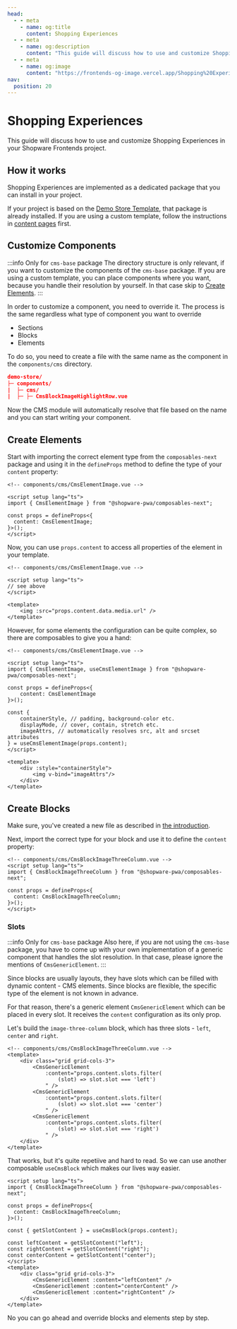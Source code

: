 ```yaml
---
head:
  - - meta
    - name: og:title
      content: Shopping Experiences
  - - meta
    - name: og:description
      content: "This guide will discuss how to use and customize Shopping Experiences in your Shopware Frontends project."
  - - meta
    - name: og:image
      content: "https://frontends-og-image.vercel.app/Shopping%20Experiences?fontSize=150px"
nav:
  position: 20
---
```


# Shopping Experiences

This guide will discuss how to use and customize Shopping Experiences in your Shopware Frontends project.

## How it works

Shopping Experiences are implemented as a dedicated package that you can install in your project.

If your project is based on the [Demo Store Template](../getting-started/templates/demo-store-template.md), that package is already installed. If you are using a custom template, follow the instructions in [content pages](./../getting-started/cms/content-pages.md) first.

## Customize Components

:::info Only for `cms-base` package
The directory structure is only relevant, if you want to customize the components of the `cms-base` package. If you are using a custom template, you can place components where you want, because you handle their resolution by yourself. In that case skip to [Create Elements](#create-elements).
:::

In order to customize a component, you need to override it. The process is the same regardless what type of component you want to override

- Sections
- Blocks
- Elements

To do so, you need to create a file with the same name as the component in the `components/cms` directory.

```json
demo-store/
├─ components/
|  ├─ cms/
|  ├─ ├─ CmsBlockImageHighlightRow.vue
```

Now the CMS module will automatically resolve that file based on the name and you can start writing your component.

## Create Elements

Start with importing the correct element type from the `composables-next` package and using it in the `defineProps` method to define the type of your `content` property:

```vue
<!-- components/cms/CmsElementImage.vue -->

<script setup lang="ts">
import { CmsElementImage } from "@shopware-pwa/composables-next";

const props = defineProps<{
  content: CmsElementImage;
}>();
</script>
```

Now, you can use `props.content` to access all properties of the element in your template.

```vue{8}
<!-- components/cms/CmsElementImage.vue -->

<script setup lang="ts">
// see above
</script>

<template>
    <img :src="props.content.data.media.url" />
</template>
```

However, for some elements the configuration can be quite complex, so there are composables to give you a hand:

```vue{10-14,18-20}
<!-- components/cms/CmsElementImage.vue -->

<script setup lang="ts">
import { CmsElementImage, useCmsElementImage } from "@shopware-pwa/composables-next";

const props = defineProps<{
    content: CmsElementImage
}>();

const {
    containerStyle, // padding, background-color etc.
    displayMode, // cover, contain, stretch etc.
    imageAttrs, // automatically resolves src, alt and srcset attributes
} = useCmsElementImage(props.content);
</script>

<template>
    <div :style="containerStyle">
        <img v-bind="imageAttrs"/>
    </div>
</template>
```

## Create Blocks

Make sure, you've created a new file as described in [the introduction](#customize-components).

Next, import the correct type for your block and use it to define the `content` property:

```vue
<!-- components/cms/CmsBlockImageThreeColumn.vue -->
<script setup lang="ts">
import { CmsBlockImageThreeColumn } from "@shopware-pwa/composables-next";

const props = defineProps<{
  content: CmsBlockImageThreeColumn;
}>();
</script>
```

### Slots

:::info Only for `cms-base` package
Also here, if you are not using the `cms-base` package, you have to come up with your own implementation of a generic component that handles the slot resolution. In that case, please ignore the mentions of `CmsGenericElement`.
:::

Since blocks are usually layouts, they have slots which can be filled with dynamic content - CMS elements. Since blocks are flexible, the specific type of the element is not known in advance.

For that reason, there's a generic element `CmsGenericElement` which can be placed in every slot. It receives the `content` configuration as its only prop.

Let's build the `image-three-column` block, which has three slots - `left`, `center` and `right`.

```vue{4-15}
<!-- components/cms/CmsBlockImageThreeColumn.vue -->
<template>
    <div class="grid grid-cols-3">
        <CmsGenericElement
            :content="props.content.slots.filter(
                (slot) => slot.slot === 'left')
            " />
        <CmsGenericElement
            :content="props.content.slots.filter(
                (slot) => slot.slot === 'center')
            " />
        <CmsGenericElement
            :content="props.content.slots.filter(
                (slot) => slot.slot === 'right')
            " />
    </div>
</template>
```

That works, but it's quite repetiive and hard to read. So we can use another composable `useCmsBlock` which makes our lives way easier.

```vue{8,10-12,16-18}
<script setup lang="ts">
import { CmsBlockImageThreeColumn } from "@shopware-pwa/composables-next";

const props = defineProps<{
  content: CmsBlockImageThreeColumn;
}>();

const { getSlotContent } = useCmsBlock(props.content);

const leftContent = getSlotContent("left");
const rightContent = getSlotContent("right");
const centerContent = getSlotContent("center");
</script>
<template>
    <div class="grid grid-cols-3">
        <CmsGenericElement :content="leftContent" />
        <CmsGenericElement :content="centerContent" />
        <CmsGenericElement :content="rightContent" />
    </div>
</template>
```

No you can go ahead and override blocks and elements step by step.
